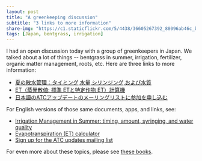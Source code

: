 ```yaml
---
layout: post
title: "A greenkeeping discussion"
subtitle: "3 links to more information"
share-img: "https://c1.staticflickr.com/5/4438/36605267392_88096ab46c_b_d.jpg"
tags: [Japan, bentgrass, irrigation]
---
```


I had an open discussion today with a group of greenkeepers in Japan. We talked about a lot of things -- bentgrass in summer, irrigation, fertilizer, organic matter management, roots, etc. Here are three links to more information:

* [夏の散水管理：タイミング,水量,シリンジング,および水質](http://www.files.asianturfgrass.com/201306_summer_irrigation_jp.pdf)
* [ET（蒸発散値: 標準 ETと特定作物 ET）計算機](https://asianturfgrass.shinyapps.io/et_calc_jp/)
* [日本語のATCアップデートのメーリングリストに参加を申し込む](http://www.subscribepage.com/atcupdate_jp)

For English versions of those same documents, apps, and links, see:

* [Irrigation Management in Summer: timing, amount, syringing, and water quality](http://www.files.asianturfgrass.com/201306_summer_irrigation.pdf)
* [Evapotranspiration (ET) calculator](https://asianturfgrass.shinyapps.io/ET_calculator/)
* [Sign up for the ATC updates mailing list](http://www.subscribepage.com/atcupdate)

For even more about these topics, please see [these books](http://www.asianturfgrass.com/books/).
